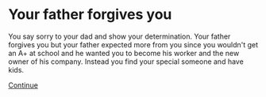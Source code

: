 # Your father forgives you
You say sorry to your dad and show your determination. Your father forgives you but your father expected more from you since you wouldn't get an A+ at school and he wanted you to become his worker and the new owner of his company. Instead you find your special someone and have kids.

[Continue](../life-from-both-options/ordinary-life.md)
